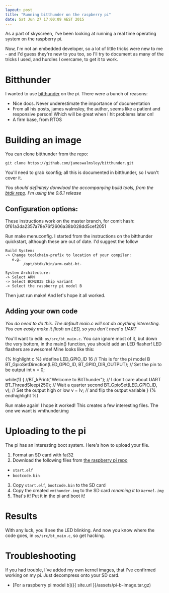 ```yaml
---
layout: post
title: "Running bitthunder on the raspberry pi"
date: Sat Jun 27 17:00:09 AEST 2015
---
```


As a part of skyscreen, I've been looking at running a real time operating system on the raspberry pi.

Now, I'm not an embedded developer, so a lot of little tricks were new to me - and I'd guess they're new to you too, so I'll try to document as many of the tricks I used, and hurdles I overcame, to get it to work.

# Bitthunder

I wanted to use [bitthunder](https://github.com/jameswalmsley/bitthunder) on the pi. There were a bunch of reasons:

- Nice docs. Never underestimate the importance of documentation
- From all his posts, james walmsley, the author, seems like a patient and responsive person! Which will be great when I hit problems later on!
- A firm base, from RTOS

# Building an image

You can clone bitthunder from the repo:

    git clone https://github.com/jameswalmsley/bitthunder.git

You'll need to grab kconfig; all this is documented in bitthunder, so I won't cover it.

*You should definitely donwload the accompanying build tools, from the [btdk repo](https://github.com/bitthunder-toolchain/btdk/releases/tag/btdk-0.6.1). I'm using the 0.6.1 release*

## Configuration options:

These instructions work on the master branch, for comit hash: 0f61a3da2357a78e76f2606a38b028dd5cef2051

Run make menuconfig. I started from the instructions on the bitthunder quickstart, although these are out of date. I'd suggest the follow

	Build System:
	-> Change toolchain-prefix to location of your compiler:
	   e.g.
			/opt/btdk/bin/arm-eabi-bt-

	System Architecture:
	-> Select ARM
	-> Select BCM2835 Chip variant
	-> Select the raspberry pi model B


Then just run make! And let's hope it all worked.

## Adding your own code
*You do need to do this. The default main.c will not do anything interesting. You can easily make it flash an LED, so you don't need a UART*

You'll want to edit: `os/src/bt_main.c`. You can ignore most of it, but down the very bottom, in the main() function, you should add an LED flasher! LED flashers are awesome! Mine looks like this:

{% highlight c %}
#define LED_GPIO_ID 16                                // This is for the pi model B
BT_GpioSetDirection(LED_GPIO_ID, BT_GPIO_DIR_OUTPUT); // Set the pin to be output
int v = 0;

while(1) {
	//BT_kPrint("Welcome to BitThunder");         // I don't care about UART
	BT_ThreadSleep(250);                          // Wait a quarter second
	BT_GpioSet(LED_GPIO_ID, v);                   // Set the output high or low
	v = !v;                                       // and flip the output variable
}
{% endhighlight %}

Run make again! I hope it worked! This creates a few interesting files. The one we want is vmthunder.img

# Uploading to the pi
The pi has an interesting boot system. Here's how to upload your file.

1. Format an SD card with fat32 
2. Download the following files from [the raspberry pi repo](https://github.com/raspberrypi/firmware/tree/master/boot)
  - `start.elf`
  - `bootcode.bin`
3. Copy `start.elf`, `bootcode.bin` to the SD card
4. Copy the created `vmthunder.img` to the SD card *renaming it to `kernel.img`*
5. That's it! Put it in the pi and boot it!

# Results
With any luck, you'll see the LED blinking. And now you know where the code goes, in `os/src/bt_main.c`, so get hacking.

# Troubleshooting

If you had trouble, I've added my own kernel images, that I've confirmed working on my pi. Just decompress onto your SD card.

- [For a raspberry pi model b]({{ site.url }}/assets/pi-b-image.tar.gz)

